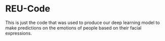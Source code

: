 # REU-Code


This is just the code that was used to produce our deep learning model to make predictions on the emotions of people based on their facial expressions. 
